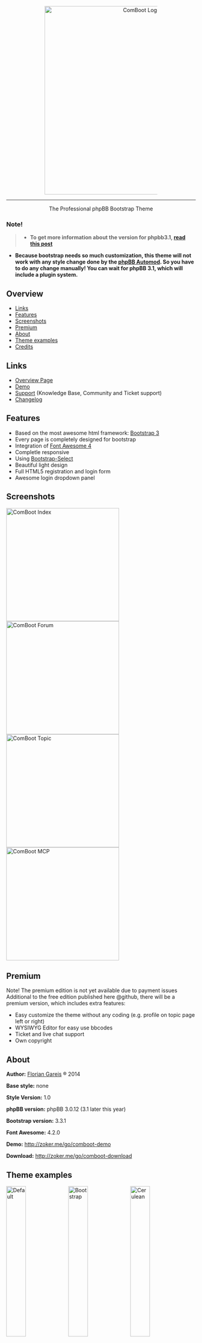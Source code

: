 <p align="center"><a href="http://zoker.me/go/comboot" target="_blank"><img src="https://raw.githubusercontent.com/TheZoker/ComBoot/phpBB-3.0.12/imageset/site_logo.png" alt="ComBoot Logo" width="500px" style="max-width:300px"/></a></p>

---
<p align="center">The Professional phpBB Bootstrap Theme</p>

### Note!
> - **To get more information about the version for phpbb3.1, [read this post](http://comboot.de/blog/dev/phpbb-3-1/)**
- **Because bootstrap needs so much customization, this theme will not work with any style change done by the [phpBB Automod](https://www.phpbb.com/mods/automod/). So you have to do any change manually! You can wait for phpBB 3.1, which will include a plugin system.**


## Overview
- [Links](#links)
- [Features](#features)
- [Screenshots](#screenshots)
- [Premium](#premium)
- [About](#about)
- [Theme examples](#theme-examples)
- [Credits](#credits)

## Links
- [Overview Page](http://zoker.me/go/comboot)
- [Demo](http://zoker.me/go/comboot-demo)
- [Support](http://zoker.me/go/comboot-support) (Knowledge Base, Community and Ticket support)
- [Changelog](http://zoker.me/go/comboot-changelog)

## Features
* Based on the most awesome html framework: [Bootstrap 3](http://twitter.github.com/bootstrap/)
* Every page is completely designed for bootstrap
* Integration of [Font Awesome 4](http://fontawesome.io/)
* Completle responsive
* Using [Bootstrap-Select](http://silviomoreto.github.io/bootstrap-select/)
* Beautiful light design
* Full HTML5 registration and login form 
* Awesome login dropdown panel

## Screenshots
<a href="http://zoker.me/images/#4/14128869733844" target="_blank"><img src="http://zoker.me/images/uploads/big/844b5982b0561dafcded503aeac75b24.png" alt="ComBoot Index" width="300px" style="max-width:300px"/></a><a href="http://zoker.me/images/#4/14128869728118" target="_blank"><img src="http://zoker.me/images/uploads/big/96bbd5fb9d32f6923670faf0848e013a.png" alt="ComBoot Forum" width="300px" style="max-width:300px"/></a>
<a href="http://zoker.me/images/#4/14128869716676" target="_blank"><img src="http://zoker.me/images/uploads/big/d2da42f45b1add9e41d1660b609f037c.png" alt="ComBoot Topic" width="300px" style="max-width:300px"/></a><a href="http://zoker.me/images/#4/14128869720209" target="_blank"><img src="http://zoker.me/images/uploads/big/804be621ecefcfd10a89b298a41e5d1d.png" alt="ComBoot MCP" width="300px" style="max-width:300px"/></a>

## Premium
Note! The premium edition is not yet available due to payment issues
Additional to the free edition published here @github, there will be a premium version, which includes extra features:
* Easy customize the theme without any coding (e.g. profile on topic page left or right)
* WYSIWYG Editor for easy use bbcodes
* Ticket and live chat support
* Own copyright

## About
**Author:** [Florian Gareis](http://www.florian-gareis.de) ® 2014

**Base style:** none

**Style Version:** 1.0

**phpBB version:** phpBB 3.0.12 (3.1 later this year)

**Bootstrap version:** 3.3.1

**Font Awesome:** 4.2.0

**Demo:** http://zoker.me/go/comboot-demo

**Download:** http://zoker.me/go/comboot-download

## Theme examples
<a href="http://comboot.de/demo/free/#default" target="_blank"><img title="Default" src="http://cdn.zoker.me/bootstrap/thumbnail.png" width="32%"></a>
<a href="http://comboot.de/demo/free/#bootstrap" target="_blank"><img title="Bootstrap" src="http://cdn.zoker.me/bootswatch/bootstrap/thumbnail.png" width="32%"></a>
<a href="http://comboot.de/demo/free/#cerulean" target="_blank"><img title="Cerulean" src="http://bootswatch.com/yeti/thumbnail.png" width="32%"></a>

<a href="http://comboot.de/demo/free/#cosmo" target="_blank"><img title="Cosmo" src="http://bootswatch.com/cosmo/thumbnail.png" width="32%"></a>
<a href="http://comboot.de/demo/free/#cyborg" target="_blank"><img title="Cyborg" src="http://bootswatch.com/cyborg/thumbnail.png" width="32%"></a>
<a href="http://comboot.de/demo/free/#darkly" target="_blank"><img title="Darkly" src="http://bootswatch.com/darkly/thumbnail.png" width="32%"></a>

<a href="http://comboot.de/demo/free/#flatly" target="_blank"><img title="Flatly" src="http://bootswatch.com/flatly/thumbnail.png" width="32%"></a>
<a href="http://comboot.de/demo/free/#journal" target="_blank"><img title="Journal" src="http://bootswatch.com/journal/thumbnail.png" width="32%"></a>
<a href="http://comboot.de/demo/free/#lumen" target="_blank"><img title="Lumen" src="http://bootswatch.com/lumen/thumbnail.png" width="32%"></a>

<a href="http://comboot.de/demo/free/#paper" target="_blank"><img title="Paper" src="http://bootswatch.com/paper/thumbnail.png" width="32%"></a>
<a href="http://comboot.de/demo/free/#readable" target="_blank"><img title="Readable" src="http://bootswatch.com/readable/thumbnail.png" width="32%"></a>
<a href="http://comboot.de/demo/free/#sandstone" target="_blank"><img title="Sandstone" src="http://bootswatch.com/sandstone/thumbnail.png" width="32%"></a>

<a href="http://comboot.de/demo/free/#simplex" target="_blank"><img title="Simplex" src="http://bootswatch.com/simplex/thumbnail.png" width="32%"></a>
<a href="http://comboot.de/demo/free/#slate" target="_blank"><img title="Slate" src="http://bootswatch.com/slate/thumbnail.png" width="32%"></a>
<a href="http://comboot.de/demo/free/#spacelab" target="_blank"><img title="Spacelab" src="http://bootswatch.com/spacelab/thumbnail.png" width="32%"></a>

<a href="http://comboot.de/demo/free/#superhero" target="_blank"><img title="Superhero" src="http://bootswatch.com/superhero/thumbnail.png" width="32%"></a>
<a href="http://comboot.de/demo/free/#united" target="_blank"><img title="United" src="http://bootswatch.com/united/thumbnail.png" width="32%"></a>
<a href="http://comboot.de/demo/free/#yeti" target="_blank"><img title="Yeti" src="http://bootswatch.com/yeti/thumbnail.png" width="32%"></a>

## Credits
* [Support glyph and fa icon inside input](http://bootsnipp.com/snippets/featured/support-glyph-and-fa-icon-inside-input)
* [Mix & Match Login](http://bootsnipp.com/snippets/featured/mix-amp-match-login)
* [Mix & Match Register](http://bootsnipp.com/snippets/featured/mix-amp-match-register)
* [Bootstrap-Select](http://silviomoreto.github.io/bootstrap-select/)
* [User Detail Panel](http://bootsnipp.com/snippets/featured/user-detail-panel)
* [Bootstrap Badger](http://bootsnipp.com/snippets/featured/bootstrap-badger)
* [jQuery Checkbox Buttons](http://bootsnipp.com/snippets/featured/jquery-checkbox-buttons)
* [HTML Editor WYSIWYG Interface](http://bootsnipp.com/snippets/featured/html-editor-wysiwyg-interface)
* [Button with labels](http://bootsnipp.com/snippets/featured/buttons-with-labels)
* [Triangle Breadcrumbs Arrows](http://bootsnipp.com/snippets/featured/triangle-breadcrumbs-arrows)
* [Alert Messages like the docs](http://bootsnipp.com/snippets/featured/alert-messages-like-the-docs)
* [Collapsible Panel](http://bootsnipp.com/snippets/featured/collapsible-panel)
* [Link to top page](http://bootsnipp.com/snippets/featured/link-to-top-page)
* [WYSIWYG Editor](http://www.wysibb.com/)
* [Code Syntax Highlighter](http://prismjs.com/)
* [Lightbox](http://www.jasonbutz.info/bootstrap-lightbox/)
* [Angular.js](angularjs.org)

---

<p align="center">Copyright &copy; 2014 <a href="http://www.florian-gareis.de" target="_blank">Florian Gareis</a>. Licensed under the terms of the <a href="LICENSE.md" target="_blank">MIT License</a></p>
